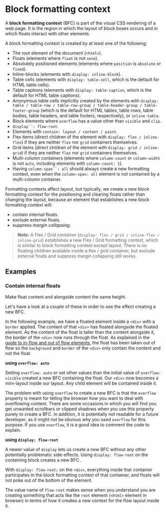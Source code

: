 # Block formatting context

A **block formatting context** (BFC) is part of the visual CSS rendering of a web page. It is the region in which the layout of block boxes occurs and in which floats interact with other elements.

A block formatting context is created by at least one of the following:

- The root element of the document (`<html>`).
- Floats (elements where `float` is not `none`).
- Absolutely positioned elements (elements where `position` is `absolute` or `fixed`).
- Inline-blocks (elements with `display: inline-block`).
- Table cells (elements with `display: table-cell`, which is the default for HTML table cells).
- Table captions (elements with `display: table-caption`, which is the default for HTML table captions).
- Anonymous table cells implicitly created by the elements with `display: table / table-row / table-row-group / table-header-group / table-footer-group` (which is the default for HTML tables, table rows, table bodies, table headers, and table footers, respectively), or `inline-table`.
- Block elements where `overflow` has a value other than `visible` and `clip`.
- `display``: flow-root`.
- Elements with `contain: layout / content / paint`.
- Flex items (direct children of the element with `display: flex / inline-flex`) if they are neither `flex` nor `grid` containers themselves.
- Grid items (direct children of the element with `display: grid / inline-grid`) if they are neither `flex` nor `grid` containers themselves.
- Multi-column containers (elements where `column-count` or `column-width` is not `auto`, including elements with `column-count: 1`).
- Having `column-span``: all` should always create a new formatting context, even when the `column-span: all` element is not contained by a multi-column container.

Formatting contexts affect layout, but typically, we create a new block formatting context for the positioning and clearing floats rather than changing the layout, because an element that establishes a new block formatting context will:

- contain internal floats.
- exclude external floats.
- suppress _margin collapsing_.

> **Note:** A Flex / Grid container (`display: flex / grid / inline-flex / inline-grid`) establishes a new Flex / Grid formatting context, which is similar to block formatting context except layout. There is no floating children available inside a flex / grid container, but exclude external floats and suppress margin collapsing still works.

## Examples

### Contain internal floats

Make float content and alongside content the same height.

Let's have a look at a couple of these in order to see the effect creating a new BFC.

In the following example, we have a floated element inside a `<div>` with a `border` applied. The content of that `<div>` has floated alongside the floated element. As the content of the float is taller than the content alongside it, the border of the `<div>` now runs through the float. As explained in the [guide to in-flow and out of flow elements](/en-US/docs/Web/CSS/CSS_Flow_Layout/In_Flow_and_Out_of_Flow), the float has been taken out of flow so the `background` and `border` of the `<div>` only contain the content and not the float.

**using `overflow: auto`**

Setting `overflow: auto` or set other values than the initial value of `overflow: visible` created a new BFC containing the float. Our `<div>` now becomes a mini-layout inside our layout. Any child element will be contained inside it.

The problem with using `overflow` to create a new BFC is that the `overflow` property is meant for telling the browser how you want to deal with overflowing content. There are some occasions in which you will find you get unwanted scrollbars or clipped shadows when you use this property purely to create a BFC. In addition, it is potentially not readable for a future developer, as it might not be obvious why you used `overflow` for this purpose. If you use `overflow`, it is a good idea to comment the code to explain.

**using `display: flow-root`**

A newer value of `display` lets us create a new BFC without any other potentially problematic side-effects. Using `display: flow-root` on the containing block creates a new BFC .

With `display: flow-root;` on the `<div>`, everything inside that container participates in the block formatting context of that container, and floats will not poke out of the bottom of the element.

The value name of `flow-root` makes sense when you understand you are creating something that acts like the `root` element (`<html>` element in browser) in terms of how it creates a new context for the flow layout inside it.
